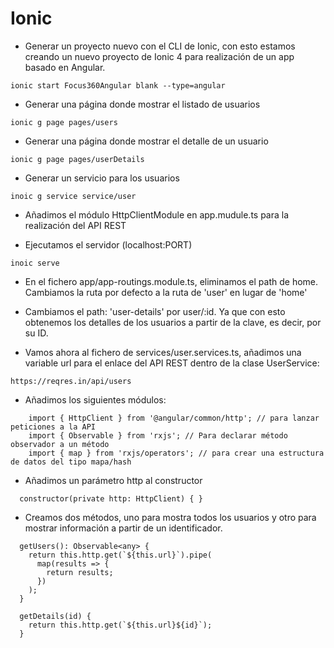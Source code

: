 # Ionic
 
* Generar un proyecto nuevo con el CLI de Ionic, con esto estamos creando un nuevo proyecto de Ionic 4 para realización de un app basado en Angular.

```
ionic start Focus360Angular blank --type=angular
```

* Generar una página donde mostrar el listado de usuarios
```
ionic g page pages/users
```

* Generar una página donde mostrar el detalle de un usuario
```
ionic g page pages/userDetails
```

* Generar un servicio para los usuarios
```
inoic g service service/user
```

* Añadimos el módulo HttpClientModule en app.mudule.ts para la realización del API REST

* Ejecutamos el servidor (localhost:PORT) 
```
inoic serve
```

* En el fichero app/app-routings.module.ts, eliminamos el path de home. Cambiamos la ruta por defecto
a la ruta de 'user' en lugar de 'home'

* Cambiamos el path: 'user-details' por user/:id. Ya que con esto obtenemos los detalles de los usuarios a partir de la clave, es decir, por su ID.

* Vamos ahora al fichero de services/user.services.ts, añadimos una variable url para el enlace del API REST dentro de la clase UserService:
```
https://reqres.in/api/users
```

* Añadimos los siguientes módulos:
```
	import { HttpClient } from '@angular/common/http'; // para lanzar peticiones a la API
	import { Observable } from 'rxjs'; // Para declarar método observador a un método
	import { map } from 'rxjs/operators'; // para crear una estructura de datos del tipo mapa/hash
```

* Añadimos un parámetro http al constructor
```
  constructor(private http: HttpClient) { }
```

* Creamos dos métodos, uno para mostra todos los usuarios y otro para mostrar información a partir de un identificador.
```
  getUsers(): Observable<any> {
    return this.http.get(`${this.url}`).pipe(
      map(results => {
        return results;
      })
    );
  }
  ```
```
  getDetails(id) {
    return this.http.get(`${this.url}${id}`);
  }
```
